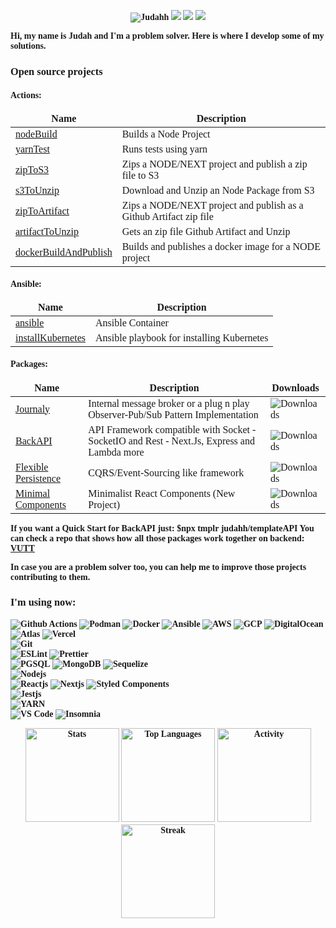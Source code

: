 <head>
  <link rel="preload" href="https://jl.business/fonts/Spartan/Spartan-Thin.ttf" as="font" crossorigin="">
  <!--<style>
    @font-face {
      font-family: 'Spartan-Thin';
      src: url("https://jl.business/fonts/Spartan/Spartan-Thin.ttf");
    }
  </style>-->
</head>

<body style="font-family: Spartan-Thin; font-weight: bold;">
  <p align="center">
    <img src="https://komarev.com/ghpvc/?username=Judahh&color=000000&style=flat-square" alt="Judahh" />
    <a href="https://www.linkedin.com/in/judah-holanda/" target="_blank"><img
        src="https://img.shields.io/badge/-Judah%20Holanda-0E0E0E?style=flat-square&logo=Linkedin&logoColor=white&link=https://www.linkedin.com/in/judah-holanda/" /></a>
    <a href="mailto:judahholanda7@gmail.com"><img
        src="https://img.shields.io/badge/-judahholanda7@gmail.com-0E0E0E?style=flat-square&logo=Gmail&logoColor=white&link=mailto:judahholanda7@gmail.com" /></a>
    <a href="https://github.com/Judahh"><img
        src="https://img.shields.io/github/followers/Judahh?label=follow&color=000000&style=social" /></a>
  </p>
  Hi, my name is Judah and I'm a problem solver. Here is where I develop some of my solutions.
  <br />
  <h3>Open source projects</h3>
  <h4>Actions:</h4>
  <table>
    <thead align="center">
      <tr border: none;>
        <td><b>Name</b></td>
        <td><b>Description</b></td>
      </tr>
    </thead>
    <tbody>
      <tr>
        <td><a href="https://github.com/Judahh/nodeBuild">nodeBuild</a></td>
        <td>Builds a Node Project</td>
      <tr>
        <td><a href="https://github.com/Judahh/yarnTest">yarnTest</a></td>
        <td>Runs tests using yarn</td>
      </tr>
      <tr>
        <td><a href="https://github.com/Judahh/zipToS3">zipToS3</a></td>
        <td>Zips a NODE/NEXT project and publish a zip file to S3</td>
      </tr>
      <tr>
        <td><a href="https://github.com/Judahh/s3ToUnzip">s3ToUnzip</a></td>
        <td>Download and Unzip an Node Package from S3</td>
      </tr>
      <tr>
        <td><a href="https://github.com/Judahh/zipToArtifact">zipToArtifact</a></td>
        <td>Zips a NODE/NEXT project and publish as a Github Artifact zip file</td>
      </tr>
      <tr>
        <td><a href="https://github.com/Judahh/artifactToUnzip">artifactToUnzip</a></td>
        <td>Gets an zip file Github Artifact and Unzip</td>
      </tr>
      <tr>
        <td><a href="https://github.com/Judahh/dockerBuildAndPublish">dockerBuildAndPublish</a></td>
        <td>Builds and publishes a docker image for a NODE project</td>
      </tr>
    </tbody>
  </table>
  <h4>Ansible:</h4>
  <table>
    <thead align="center">
      <tr border: none;>
        <td><b>Name</b></td>
        <td><b>Description</b></td>
      </tr>
    </thead>
    <tbody>
      <tr>
        <td><a href="https://github.com/Judahh/ansible">ansible</a></td>
        <td>Ansible Container</td>
      </tr>
      <tr>
        <td><a href="https://github.com/Judahh/installKubernetes">installKubernetes</a></td>
        <td>Ansible playbook for installing Kubernetes</td>
      </tr>
    </tbody>
  </table>
  <h4>Packages:</h4>
  <table>
    <thead align="center">
      <tr border: none;>
        <td><b>Name</b></td>
        <td><b>Description</b></td>
        <td><b>Downloads</b></td>
      </tr>
    </thead>
    <tbody>
      <tr>
        <td><a href="https://github.com/Judahh/journaly">Journaly</a></td>
        <td>Internal message broker or a plug n play Observer-Pub/Sub Pattern Implementation</td>
        <td><img alt="Downloads"
            src="https://img.shields.io/npm/dt/journaly.svg?style=flat-square&labelColor=000000" /></td>
      </tr>
      <tr>
        <td><a href="https://github.com/Judahh/backAPI">BackAPI</a></td>
        <td>API Framework compatible with Socket - SocketIO and Rest - Next.Js, Express and Lambda more</td>
        <td><img alt="Downloads"
            src="https://img.shields.io/npm/dt/backapi.svg?style=flat-square&labelColor=000000" /></td>
        </td>
      </tr>
      <tr>
        <td><a href="https://github.com/Judahh/flexiblePersistence">Flexible Persistence</a></td>
        <td>CQRS/Event-Sourcing like framework</td>
        <td><img alt="Downloads"
            src="https://img.shields.io/npm/dt/flexiblepersistence.svg?style=flat-square&labelColor=000000" /></td>
        </td>
      </tr>
      <tr>
        <td><a href="https://github.com/Judahh/minimalComponents">Minimal Components</a></td>
        <td>Minimalist React Components (New Project)</td>
        <td><img alt="Downloads"
            src="https://img.shields.io/npm/dt/minimal-components.svg?style=flat-square&labelColor=000000" /></td>
        </td>
      </tr>
    </tbody>
  </table>
  If you want a Quick Start for BackAPI just: $npx tmplr judahh/templateAPI
  You can check a repo that shows how all those packages work together on backend: <a
    href="https://github.com/Judahh/VUTT">VUTT</a><br />

  In case you are a problem solver too, you can help me to improve those projects contributing to them.

  <h3>I'm using now:</h3>
  <p>
    <img alt="Github Actions"
      src="https://img.shields.io/badge/-Github_Actions-000000?style=flat-square&logo=github-actions&logoColor=white" />
    <img alt="Podman"
      src="https://img.shields.io/badge/-Podman-810ad1?style=flat-square&logo=podman&logoColor=white" />
    <img alt="Docker"
      src="https://img.shields.io/badge/-Docker-1a73e8?style=flat-square&logo=docker&logoColor=white" />
    <img alt="Ansible"
      src="https://img.shields.io/badge/-Ansible-000000?style=flat-square&logo=ansible&logoColor=white" />
    <img alt="AWS" src="https://img.shields.io/badge/-AWS-F05032?style=flat-square&logo=amazon&logoColor=white" />
    <img alt="GCP"
      src="https://img.shields.io/badge/-Google_Cloud_Platform-1a73e8?style=flat-square&logo=google-cloud&logoColor=white" />
    <img alt="DigitalOcean"
      src="https://img.shields.io/badge/-Digital_Ocean-1a73e8?style=flat-square&logo=digitalocean&logoColor=white" />
    <img alt="Atlas"
      src="https://img.shields.io/badge/-Atlas-13aa52?style=flat-square&logo=mongodb&logoColor=white" />
    <img alt="Vercel"
      src="https://img.shields.io/badge/-Vercel-000000?style=flat-square&logo=vercel&logoColor=white" />
    <br />
    <img alt="Git" src="https://img.shields.io/badge/-Git-F05032?style=flat-square&logo=git&logoColor=white" />
    <br />
    <img alt="ESLint"
      src="https://img.shields.io/badge/-ESLint-810ad1?style=flat-square&logo=ESLint&logoColor=white" />
    <img alt="Prettier"
      src="https://img.shields.io/badge/-Prettier-F05032?style=flat-square&logo=prettier&logoColor=white" />
    <br />
    <img alt="PGSQL"
      src="https://img.shields.io/badge/-PGSQL-1a73e8?style=flat-square&logo=postgresql&logoColor=white" />
    <img alt="MongoDB"
      src="https://img.shields.io/badge/-MongoDB-13aa52?style=flat-square&logo=mongodb&logoColor=white" />
    <img alt="Sequelize"
      src="https://img.shields.io/badge/-Sequelize-1a73e8?style=flat-square&logo=sequelize&logoColor=white" />
    <br />
    <img alt="Nodejs"
      src="https://img.shields.io/badge/-Nodejs-13aa52?style=flat-square&logo=Node.js&logoColor=white" />
    <br />
    <img alt="Reactjs"
      src="https://img.shields.io/badge/-Reactjs-1a73e8?style=flat-square&logo=React&logoColor=white" />
    <img alt="Nextjs"
      src="https://img.shields.io/badge/-Nextjs-000000?style=flat-square&logo=Next.js&logoColor=white" />
    <img alt="Styled Components"
      src="https://img.shields.io/badge/-Styled_Components-810ad1?style=flat-square&logo=styled-components&logoColor=white" />
    <br />
    <img alt="Jestjs" src="https://img.shields.io/badge/-Jestjs-F05032?style=flat-square&logo=Jest&logoColor=white" />
    <br />
    <img alt="YARN" src="https://img.shields.io/badge/-Yarn-1a73e8?style=flat-square&logo=yarn&logoColor=white" />
    <!--<img alt="NPM" src="https://img.shields.io/badge/-NPM-CB3837?style=flat-square&logo=npm&logoColor=white" />-->
    <br />
    <img alt="VS Code"
      src="https://img.shields.io/badge/-VS_Code-1a73e8?style=flat-square&logo=visualstudiocode&logoColor=white" />
    <img alt="Insomnia"
      src="https://img.shields.io/badge/-Insomnia-810ad1?style=flat-square&logo=insomnia&logoColor=white" />
  </p>
  <p align="center">
    <!--<picture height="150em">
      <source media="(prefers-color-scheme: dark)"
        srcset="https://github-readme-stats-bay-three.vercel.app/api?username=Judahh&show_icons=true&include_all_commits=true&count_private=true&hide=issues,prs&theme=github_dark&bg_color=00000000&hide_border=true">
      <source media="(prefers-color-scheme: light)"
        srcset="https://github-readme-stats-bay-three.vercel.app/api?username=Judahh&show_icons=true&include_all_commits=true&count_private=true&hide=issues,prs&bg_color=00000000&hide_border=true">
      <img height="150em" alt="Stats"
        src="https://github-readme-stats-bay-three.vercel.app/api?username=Judahh&show_icons=true&include_all_commits=true&count_private=true&hide=issues,prs&bg_color=00000000&hide_border=true" />
    </picture>
    <picture height="150em">
      <source media="(prefers-color-scheme: dark)"
        srcset="https://github-readme-stats-bay-three.vercel.app/api/top-langs/?username=Judahh&layout=compact&langs_count=10&hide=assembly,c,javascript,postscript,livescript,pascal,html,css,d,objective-c,arduino,lex,php,makefile,cmake,yacc,plpgsql,tsql,tcl,processing,apacheconf,perl,elixir,verilog,labVIEW&theme=github_dark&bg_color=00000000">
      <source media="(prefers-color-scheme: light)"
        srcset="https://github-readme-stats-bay-three.vercel.app/api/top-langs/?username=Judahh&layout=compact&langs_count=10&hide=assembly,c,javascript,postscript,livescript,pascal,html,css,d,objective-c,arduino,lex,php,makefile,cmake,yacc,plpgsql,tsql,tcl,processing,apacheconf,perl,elixir,verilog,labVIEW&bg_color=00000000&hide_border=true">
      <img height="150em" alt="Top Languages"
        src="https://github-readme-stats-bay-three.vercel.app/api/top-langs/?username=Judahh&layout=compact&langs_count=10&hide=assembly,c,javascript,postscript,livescript,pascal,html,css,d,objective-c,arduino,lex,php,makefile,cmake,yacc,plpgsql,tsql,tcl,processing,apacheconf,perl,elixir,verilog,labVIEW&bg_color=00000000&hide_border=true" />
    </picture>-->
    <img height="150em" alt="Stats"
        src="https://github-readme-stats-bay-three.vercel.app/api?username=Judahh&show_icons=true&include_all_commits=true&count_private=true&hide=issues,prs&bg_color=00000000&hide_border=true" />
    <img height="150em" alt="Top Languages"
        src="https://github-readme-stats-bay-three.vercel.app/api/top-langs/?username=Judahh&layout=compact&langs_count=10&hide=assembly,c,cpp,c%2B%2B,java,javascript,postscript,livescript,pascal,html,css,d,objective-c,arduino,lex,php,makefile,cmake,yacc,tcl,processing,apacheconf,perl,elixir,verilog,labVIEW&bg_color=00000000&hide_border=true" />
    <picture height="150em">
      <source media="(prefers-color-scheme: dark)"
        srcset="https://activity-graph.herokuapp.com/graph?username=Judahh&theme=react&hide_border=true&bg_color=00000000">
      <source media="(prefers-color-scheme: light)"
        srcset="https://activity-graph.herokuapp.com/graph?username=Judahh&theme=minimal&hide_border=true">
      <img height="150em" alt="Activity"
        src="https://activity-graph.herokuapp.com/graph?username=Judahh&theme=minimal&hide_border=true" />
    </picture>
    <picture height="150em">
      <source media="(prefers-color-scheme: dark)"
        srcset="https://streak-stats.demolab.com/?user=Judahh&theme=windows-dark&hide_border=true&background=00000000">
      <source media="(prefers-color-scheme: light)" srcset="https://streak-stats.demolab.com/?user=Judahh">
      <img height="150em" alt="Streak" src="https://streak-stats.demolab.com/?user=Judahh" />
    </picture>
    <!--
    <picture height="150em">
      <img height="150em" src="[https://streak-stats.demolab.com/?user=Judahh](https://github-readme-stats.vercel.app/api/wakatime?username=Judahh)"/>
    </picture>
  -->
  </p>
</body>

